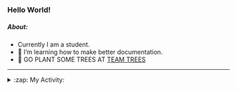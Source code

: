 ### Hello World!

##### About:
- Currently I am a student.
- 🌱 I’m learning how to make better documentation.
- 🌱 GO PLANT SOME TREES AT [TEAM TREES](https://teamtrees.org/)

---
<details>
  <summary>:zap: My Activity:</summary>
  
<!--START_SECTION:waka-->
![Code Time](http://img.shields.io/badge/Code%20Time-1%2C135%20hrs%2037%20mins-blue)

**I'm a Night 🦉** 

```text
🌞 Morning                1271 commits        ██░░░░░░░░░░░░░░░░░░░░░░░   08.79 % 
🌆 Daytime                5238 commits        █████████░░░░░░░░░░░░░░░░   36.22 % 
🌃 Evening                4160 commits        ███████░░░░░░░░░░░░░░░░░░   28.77 % 
🌙 Night                  3792 commits        ███████░░░░░░░░░░░░░░░░░░   26.22 % 
```
📅 **I'm Most Productive on Wednesday** 

```text
Monday                   2215 commits        ████░░░░░░░░░░░░░░░░░░░░░   15.32 % 
Tuesday                  1839 commits        ███░░░░░░░░░░░░░░░░░░░░░░   12.72 % 
Wednesday                3366 commits        ██████░░░░░░░░░░░░░░░░░░░   23.28 % 
Thursday                 1738 commits        ███░░░░░░░░░░░░░░░░░░░░░░   12.02 % 
Friday                   1397 commits        ██░░░░░░░░░░░░░░░░░░░░░░░   09.66 % 
Saturday                 1306 commits        ██░░░░░░░░░░░░░░░░░░░░░░░   09.03 % 
Sunday                   2600 commits        ████░░░░░░░░░░░░░░░░░░░░░   17.98 % 
```


📊 **This Week I Spent My Time On** 

```text
🔥 Editors: 
VS Code                  3 hrs 32 mins       █████████████████████████   100.00 % 

🐱‍💻 Projects: 
praise                   2 hrs 13 mins       ████████████████░░░░░░░░░   62.59 % 
gfg-frontend             1 hr 19 mins        █████████░░░░░░░░░░░░░░░░   37.41 % 
```


 Last Updated on 12/06/2023 20:07:38 UTC
<!--END_SECTION:waka-->
</details>
